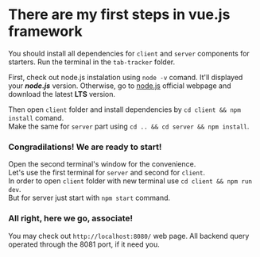 # There are my first steps in **vue.js** framework
You should install all dependencies for `client` and `server` components for starters.
Run the terminal in the `tab-tracker` folder.  
  
First, check out node.js instalation using `node -v` comand. It'll displayed your **_node.js_** version. Otherwise, go to [node.js](https://nodejs.org/) official webpage and download the latest **LTS** version.  
  
Then open `client` folder and install dependencies by `cd client && npm install` comand.  
Make the same for `server` part using `cd .. && cd server && npm install`.
### Congradilations! We are ready to start!
Open the second terminal's window for the convenience.  
Let's use the first terminal for `server` and second for `client`.  
In order to open `client` folder with new terminal use `cd client && npm run dev`.  
But for server just start with `npm start` command.
### All right, here we go, associate!
You may check out `http://localhost:8080/` web page.
All backend query operated through the 8081 port, if it need you.
